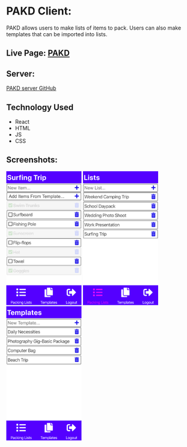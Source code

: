 # PAKD Client:
PAKD allows users to make lists of items to pack.
Users can also make templates that can be imported into lists.

## Live Page: [PAKD](https://packed-app.codylee02.now.sh)

## Server:
[PAKD server GitHub](https://github.com/codylee02/packed-api)

## Technology Used
- React
- HTML
- JS
- CSS

## Screenshots:

<img src="src/routes/LandingPage/images/list-example.png" width="200" alt="list example">
<img src="src/routes/LandingPage/images/lists-tab.png" width="200" alt="lists tab example">
<img src="src/routes/LandingPage/images/templates-tab.png" width="200" alt="templates tab example">
